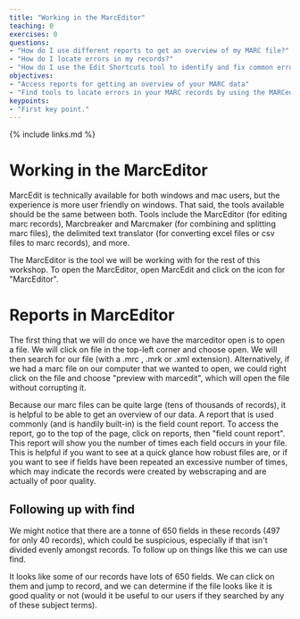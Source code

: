 ```yaml
---
title: "Working in the MarcEditor"
teaching: 0
exercises: 0
questions:
- "How do I use different reports to get an overview of my MARC file?"
- "How do I locate errors in my records?"
- "How do I use the Edit Shortcuts tool to identify and fix common errors?""
objectives:
- "Access reports for getting an overview of your MARC data"
- "Find tools to locate errors in your MARC records by using the MARCedit Edit toolbar"
keypoints:
- "First key point."
---
```


{% include links.md %}


# Working in the MarcEditor

MarcEdit is technically available for both windows and mac users, but the experience is more user friendly on windows. That said, the tools available should be the same between both. Tools include the MarcEditor (for editing marc records), Marcbreaker and Marcmaker (for combining and splitting marc files), the delimited text translator (for converting excel files or csv files to marc records), and more.

The MarcEditor is the tool we will be working with for the rest of this workshop. To open the MarcEditor, open MarcEdit and click on the icon for "MarcEditor". 

# Reports in MarcEditor
The first thing that we will do once we have the marceditor open is to open a file. We will click on file in the top-left corner and choose open. We will then search for our file (with a .mrc , .mrk or .xml extension). Alternatively, if we had a marc file on our computer that we wanted to open, we could right click on the file and choose "preview with marcedit", which will open the file without corrupting it.

Because our marc files can be quite large (tens of thousands of records), it is helpful to be able to get an overview of our data. A report that is used commonly (and is handily built-in) is the field count report. To access the report, go to the top of the page, click on reports, then "field count report". This report will show you the number of times each field occurs in your file. This is helpful if you want to see at a quick glance how robust files are, or if you want to see if fields have been repeated an excessive number of times, which may indicate the records were created by webscraping and are actually of poor quality.


## Following up with find
We might notice that there are a tonne of 650 fields in these records (497 for only 40 records), which could be suspicious, especially if that isn't divided evenly amongst records. To follow up on things like this we can use find. 

It looks like some of our records have lots of 650 fields. We can click on them and jump to record, and we can determine if the file looks like it is good quality or not (would it be useful to our users if they searched by any of these subject terms).


